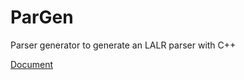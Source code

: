 # ParGen

Parser generator to generate an LALR parser with C++

[Document](https://wasmvm.github.io/ParGen/)

